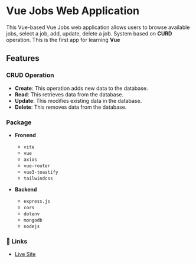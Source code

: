 # Vue Jobs Web Application

This Vue-based Vue Jobs web application allows users to browse available jobs, select a job, add, update, delete a job. System based on **CURD** operation. This is the first app for learning **Vue**

## Features

### CRUD Operation
- **Create**: This operation adds new data to the database.
- **Read**: This retrieves data from the database.
- **Update**: This modifies existing data in the database.
- **Delete**: This removes data from the database.

### Package
- **Fronend**
  - `vite`
  - `vue`
  - `axios`
  - `vue-router`
  - `vue3-toastify`
  - `tailwindcss`

- **Backend**
  - `express.js`
  - `cors`
  - `dotenv`
  - `mongodb`
  - `nodejs`

### 🔗 Links
- [Live Site](https://vue-intern.netlify.app/)
